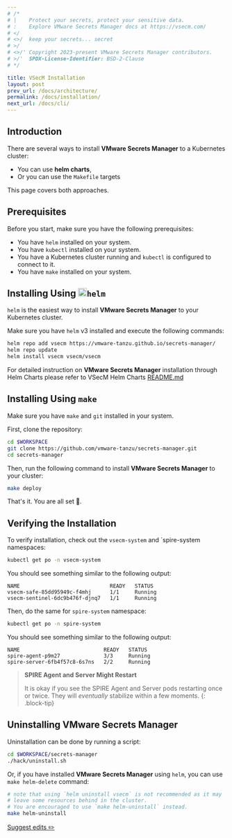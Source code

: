 ```yaml
---
# /*
# |    Protect your secrets, protect your sensitive data.
# :    Explore VMware Secrets Manager docs at https://vsecm.com/
# </
# <>/  keep your secrets... secret
# >/
# <>/' Copyright 2023-present VMware Secrets Manager contributors.
# >/'  SPDX-License-Identifier: BSD-2-Clause
# */

title: VSecM Installation
layout: post
prev_url: /docs/architecture/
permalink: /docs/installation/
next_url: /docs/cli/
---
```


## Introduction

There are several ways to install **VMware Secrets Manager** to a Kubernetes cluster:

* You can use **helm charts**,
* Or you can use the `Makefile` targets

This page covers both approaches.

## Prerequisites

Before you start, make sure you have the following prerequisites:

* You have `helm` installed on your system.
* You have `kubectl` installed on your system.
* You have a Kubernetes cluster running and `kubectl` is configured to
  connect to it.
* You have `make` installed on your system.

## Installing Using <img src="/assets/helm-icon-color.png" alt="helm" width="20"/>`helm`

`helm` is the easiest way to install **VMware Secrets Manager** to
your Kubernetes cluster.

Make sure you have `helm` v3 installed and execute the following commands:

```bash
helm repo add vsecm https://vmware-tanzu.github.io/secrets-manager/
helm repo update
helm install vsecm vsecm/vsecm
```

For detailed instruction on **VMware Secrets Manager** installation
through Helm Charts please refer to VSecM Helm Charts [README.md][README.md]

[README.md]: https://github.com/vmware-tanzu/secrets-manager/blob/main/helm-charts/README.md

## Installing Using `make`

Make sure you have `make` and `git` installed in your system.

First, clone the repository:

```bash
cd $WORKSPACE
git clone https://github.com/vmware-tanzu/secrets-manager.git
cd secrets-manager
```

Then, run the following command to install **VMware Secrets Manager** to your
cluster:

```bash
make deploy
```

That's it. You are all set 🤘.

## Verifying the Installation

To verify installation, check out the `vsecm-system` and `spire-system namespaces:

```bash
kubectl get po -n vsecm-system
```

You should see something similar to the following output:

```text
NAME                             READY   STATUS
vsecm-safe-85dd95949c-f4mhj      1/1     Running
vsecm-sentinel-6dc9b476f-djnq7   1/1     Running
```

Then, do the same for `spire-system` namespace:

```bash
kubectl get po -n spire-system
```

You should see something similar to the following output:

```text
NAME                           READY   STATUS
spire-agent-p9m27              3/3     Running
spire-server-6fb4f57c8-6s7ns   2/2     Running
```

> **SPIRE Agent and Server Might Restart**
>
> It is okay if you see the SPIRE Agent and Server pods restarting once or twice.
> They will *eventually* stabilize within a few moments.
{: .block-tip}

## Uninstalling VMware Secrets Manager

Uninstallation can be done by running a script:

```bash
cd $WORKSPACE/secrets-manager
./hack/uninstall.sh
```

Or, if you have installed **VMware Secrets Manager** using `helm`, you can
use `make helm-delete`  command:

```bash
# note that using `helm uninstall vsecm` is not recommended as it may
# leave some resources behind in the cluster.
# You are encouraged to use `make helm-uninstall` instead.
make helm-uninstall
```

<p class="github-button">
  <a href="https://github.com/vmware-tanzu/secrets-manager/blob/main/docs/_pages/0080-installation.md">
    Suggest edits ✏️ 
  </a>
</p>